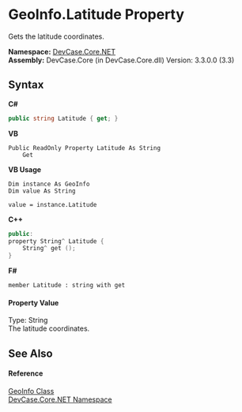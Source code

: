 # GeoInfo.Latitude Property 
 

Gets the latitude coordinates.

**Namespace:**&nbsp;<a href="N_DevCase_Core_NET">DevCase.Core.NET</a><br />**Assembly:**&nbsp;DevCase.Core (in DevCase.Core.dll) Version: 3.3.0.0 (3.3)

## Syntax

**C#**<br />
``` C#
public string Latitude { get; }
```

**VB**<br />
``` VB
Public ReadOnly Property Latitude As String
	Get
```

**VB Usage**<br />
``` VB Usage
Dim instance As GeoInfo
Dim value As String

value = instance.Latitude

```

**C++**<br />
``` C++
public:
property String^ Latitude {
	String^ get ();
}
```

**F#**<br />
``` F#
member Latitude : string with get

```


#### Property Value
Type: String<br />The latitude coordinates.

## See Also


#### Reference
<a href="T_DevCase_Core_NET_GeoInfo">GeoInfo Class</a><br /><a href="N_DevCase_Core_NET">DevCase.Core.NET Namespace</a><br />